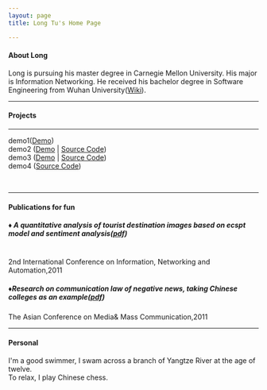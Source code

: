 ```yaml
---
layout: page
title: Long Tu's Home Page

---
```

<h4 id='About Long<'>About Long</h4>
Long is pursuing his master degree in Carnegie Mellon University. His major is Information Networking. He received his bachelor degree in Software Engineering from Wuhan University(<a href='http://en.wikipedia.org/wiki/Wuhan_University#Rankings'>Wiki</a>).


---


<h4 id='pet_projects_for_fun'>Projects</h4>


<hr />
<p>demo1(<a href=''>Demo</a>)<br />demo2 (<a href='/'>Demo</a> | <a href=''>Source Code</a>)<br />demo3 (<a href=''>Demo</a> | <a href=''>Source Code</a>)<br />demo4 (<a href=''>Source Code</a>)</p>
<br />


---
<h4 id='Publications'>Publications for fun</h4>
   <h5> &diams; A quantitative analysis of tourist destination images based on ecspt model and sentiment analysis(<a href='https://docs.google.com/file/d/0B04t2oEv2WE1T3FVaW1DV3VhVk0/edit?usp=sharing'>pdf</a>)</h5><br />
   2nd International Conference on Information, Networking and Automation,2011<br />
   <h5> &diams;Research on communication law of negative news, taking Chinese colleges as an example(<a href='https://docs.google.com/file/d/0B04t2oEv2WE1Rzc1YnByUExTWjQ/edit?usp=sharing'>pdf</a>)</h5>
   The Asian Conference on Media& Mass Communication,2011 <br />
   

---


<h4 id='Personal'>Personal</h4>
I'm a good swimmer, I swam across a branch of Yangtze River at the age of twelve.<br />
To relax, I play Chinese chess.<br />

